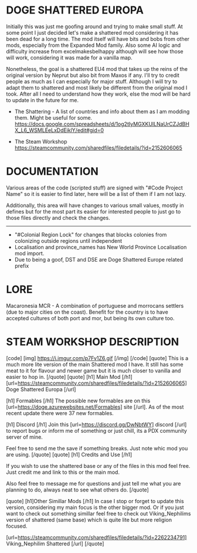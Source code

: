 # DOGE SHATTERED EUROPA
Initially this was just me goofing around and trying to make small stuff. At some point I just decided let's make a shattered
mod considering it has been dead for a long time. The mod itself will have bits and bobs from other mods, especially from the Expanded Mod family.
Also some AI logic and difficulty increase from excelmakesbelhappy although will see how those will work, considering it was made for a vanilla map.

Nonetheless, the goal is a shattered EU4 mod that takes up the reins of the original version by Neprut but also bit from Maxos if any.
I'll try to credit people as much as I can especially for major stuff. Although I will try to adapt them to shattered and most likely be different
from the original mod I took. After all I need to understand how they work, else the mod will be hard to update in the future for me.


- The Shattering - A list of countries and info about them as I am modding them. Might be useful for some.
https://docs.google.com/spreadsheets/d/1og2tIyMGXKUlLNaUrCZJdBHX_L6_WSMLEeLxDdEiklY/edit#gid=0

- The Steam Workshop
https://steamcommunity.com/sharedfiles/filedetails/?id=2152606065


# DOCUMENTATION

Various areas of the code (scripted stuff) are signed with "#Code Project Name" so it is easier to find later, here will be a list of them if I am not lazy.

Additionally, this area will have changes to various small values, mostly in defines but for the most part its easier for interested people to just go to those files directly and check the changes.

---------------------------------------------------------
- "#Colonial Region Lock" for changes that blocks colonies from colonizing outside regions until independent
- Localisation and province_names has New World Province Localisation mod import.
- Due to being a goof, DST and DSE are Doge Shattered Europe related prefix


# LORE

Macaronesia MCR - A combination of portuguese and morrocans settlers (due to major cities on the coast). Benefit for the country is to have accepted cultures of both port and mor, but being its own culture too.


# STEAM WORKSHOP DESCRIPTION
[code]                                  [img] https://i.imgur.com/p7Fv1Z6.gif [/img] [/code]
[quote] This is a much more lite version of the main Shattered mod I have. It still has some meat to it for flavour and newer game but it is much closer to vanilla and easier to hop in. [/quote]
[quote]
[h1] Main Mod [/h1]
[url=https://steamcommunity.com/sharedfiles/filedetails/?id=2152606065] Doge Shattered Europa [/url]

[h1] Formables [/h1]
The possible new formables are on this [url=https://doge.azurewebsites.net/Formables] site [/url]. As of the most recent update there were 37 new formables.

[h1] Discord [/h1]
Join this [url=https://discord.gg/DwNbtWY] discord [/url] to report bugs or inform me of something or just chill, its a PDX community server of mine. 

Feel free to send me the save if something breaks. Just note whic mod you are using.
[/quote]
[quote]
[h1] Credits and Use [/h1]

If you wish to use the shattered base or any of the files in this mod feel free. Just credit me and link to this or the main mod.

Also feel free to message me for questions and just tell me what you are planning to do, always neat to see what others do.
[/quote]

[quote]
[h1]Other Simillar Mods [/h1]
In case I stop or forget to update this version, considering my main focus is the other bigger mod. Or if you just want to check out something simillar feel free to check out Viking_Nephilims version of shattered (same base) which is quite lite but more religion focused.

[url=https://steamcommunity.com/sharedfiles/filedetails/?id=2262234791] Viking_Nephilim Shattered [/url]
[/quote]